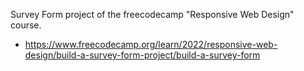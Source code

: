 Survey Form project of the freecodecamp "Responsive Web Design" course.

- https://www.freecodecamp.org/learn/2022/responsive-web-design/build-a-survey-form-project/build-a-survey-form
